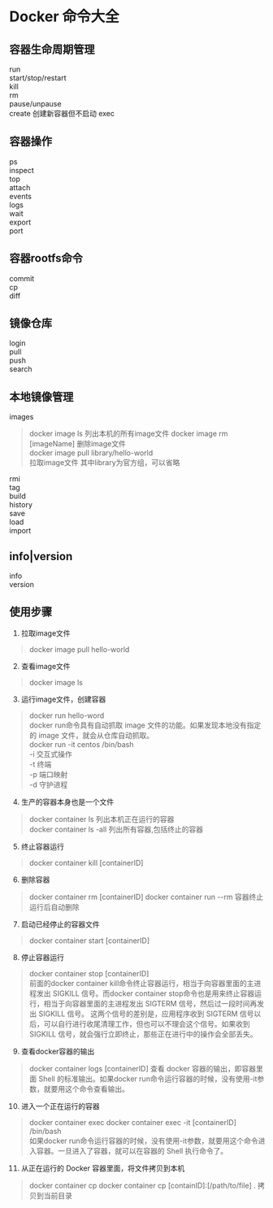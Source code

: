 # Docker 命令大全
## 容器生命周期管理
run  
start/stop/restart  
kill  
rm  
pause/unpause  
create  创建新容器但不启动
exec  

## 容器操作
ps  
inspect  
top  
attach  
events  
logs  
wait  
export  
port  

## 容器rootfs命令
commit  
cp  
diff  

## 镜像仓库
login  
pull  
push  
search  

## 本地镜像管理
images  
> docker image ls 列出本机的所有image文件
> docker image rm [imageName] 删除image文件  
> docker image pull library/hello-world  
> 拉取image文件 其中library为官方组，可以省略

rmi  
tag  
build  
history  
save  
load  
import  

## info|version  
info  
version  

## 使用步骤

1. 拉取image文件
> docker image pull hello-world

2. 查看image文件
> docker image ls

3. 运行image文件，创建容器
> docker run hello-word  
> docker run命令具有自动抓取 image 文件的功能。如果发现本地没有指定的 image 文件，就会从仓库自动抓取。  
> docker run -it centos /bin/bash  
> -i 交互式操作  
> -t 终端  
> -p 端口映射  
> -d 守护进程  

4. 生产的容器本身也是一个文件
> docker container ls 列出本机正在运行的容器  
> docker container ls -all 列出所有容器,包括终止的容器

5. 终止容器运行
> docker container kill [containerID]

6. 删除容器
> docker container rm [containerID]
> docker container run --rm 容器终止运行后自动删除

7. 启动已经停止的容器文件
> docker container start [containerID]

8. 停止容器运行
> docker container stop [containerID]  
> 前面的docker container kill命令终止容器运行，相当于向容器里面的主进程发出 SIGKILL 信号。而docker container stop命令也是用来终止容器运行，相当于向容器里面的主进程发出 SIGTERM 信号，然后过一段时间再发出 SIGKILL 信号。
> 这两个信号的差别是，应用程序收到 SIGTERM 信号以后，可以自行进行收尾清理工作，但也可以不理会这个信号。如果收到 SIGKILL 信号，就会强行立即终止，那些正在进行中的操作会全部丢失。

9. 查看docker容器的输出
> docker container logs [containerID]
> 查看 docker 容器的输出，即容器里面 Shell 的标准输出。如果docker run命令运行容器的时候，没有使用-it参数，就要用这个命令查看输出。

10. 进入一个正在运行的容器  
> docker container exec 
> docker container exec -it [containerID] /bin/bash  
> 如果docker run命令运行容器的时候，没有使用-it参数，就要用这个命令进入容器。一旦进入了容器，就可以在容器的 Shell 执行命令了。

11. 从正在运行的 Docker 容器里面，将文件拷贝到本机  
> docker container cp
> docker container cp [containID]:[/path/to/file] . 拷贝到当前目录

